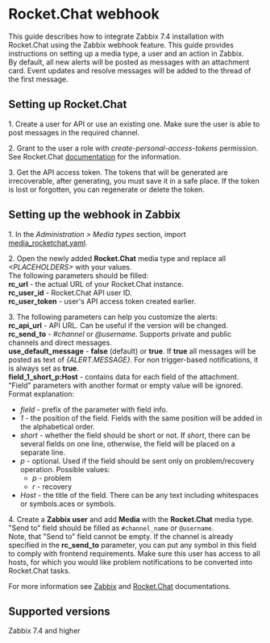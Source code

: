 # Rocket.Chat webhook

This guide describes how to integrate Zabbix 7.4 installation with Rocket.Chat using the Zabbix webhook feature. This guide provides instructions on setting up a media type, a user and an action in Zabbix.<br>
By default, all new alerts will be posted as messages with an attachment card. Event updates and resolve messages will be added to the thread of the first message.

## Setting up Rocket.Chat
1\. Create a user for API or use an existing one. Make sure the user is able to post messages in the required channel.<br>

2\. Grant to the user a role with *create-personal-access-tokens* permission. See Rocket.Chat [documentation](https://docs.rocket.chat/api/rest-api/personal-access-tokens) for the information.<br>

3\. Get the API access token. The tokens that will be generated are irrecoverable, after generating, you must save it in a safe place. If the token is lost or forgotten, you can regenerate or delete the token.


## Setting up the webhook in Zabbix
1\. In the *Administration > Media types* section, import [media_rocketchat.yaml](media_rocketchat.yaml).

2\. Open the newly added **Rocket.Chat** media type and replace all *&lt;PLACEHOLDERS&gt;* with your values.<br>
The following parameters should be filled:<br>
**rc_url** - the actual URL of your Rocket.Chat instance.<br>
**rc_user_id** - Rocket.Chat API user ID.<br>
**rc_user_token** - user's API access token created earlier.<br>

3\. The following parameters can help you customize the alerts:<br>
**rc_api_url** - API URL. Can be useful if the version will be changed.<br>
**rc_send_to** - *#channel* or *@username*. Supports private and public channels and direct messages.<br>
**use_default_message** - **false** (default) or **true**. If **true** all messages will be posted as text of *{ALERT.MESSAGE}.* For non trigger-based notifications, it is always set as **true**.<br>
**field_1_short_p:Host** - contains data for each field of the attachment. "Field" parameters with another format or empty value will be ignored.<br>
Format explanation:<br>
- *field* - prefix of the parameter with field info.
- *1* - the position of the field. Fields with the same position will be added in the alphabetical order.
- *short* - whether the field should be short or not. If *short*, there can be several fields on one line, otherwise, the field will be placed on a separate line.
- *p* - optional. Used if the field should be sent only on problem/recovery operation. Possible values:
    - *p* - problem
    - *r* - recovery
- *Host* - the title of the field. There can be any text including whitespaces or symbols.aces or symbols.

4\. Create a **Zabbix user** and add **Media** with the **Rocket.Chat** media type.
"Send to" field should be filled as `#channel_name` or `@username`.<br>
Note, that "Send to" field cannot be empty. If the channel is already specified in the **rc_send_to** parameter, you can put any symbol in this field to comply with frontend requirements.
Make sure this user has access to all hosts, for which you would like problem notifications to be converted into Rocket.Chat tasks.

For more information see [Zabbix](https://www.zabbix.com/documentation/7.4/manual/config/notifications) and [Rocket.Chat](https://docs.rocket.chat/) documentations.

## Supported versions
Zabbix 7.4 and higher
